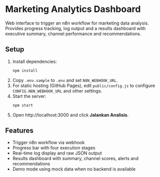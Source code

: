 # Marketing Analytics Dashboard

Web interface to trigger an n8n workflow for marketing data analysis. Provides progress tracking, log output and a results dashboard with executive summary, channel performance and recommendations.

## Setup
1. Install dependencies:
   ```bash
   npm install
   ```
2. Copy `.env.sample` to `.env` and set `N8N_WEBHOOK_URL`.
3. For static hosting (GitHub Pages), edit `public/config.js` to configure `CONFIG.N8N_WEBHOOK_URL` and other settings.
4. Start the server:
   ```bash
   npm start
   ```
5. Open http://localhost:3000 and click **Jalankan Analisis**.

## Features
- Trigger n8n workflow via webhook
- Progress bar with four execution stages
- Real-time log display and raw JSON output
- Results dashboard with summary, channel scores, alerts and recommendations
- Demo mode using mock data when no backend is available
